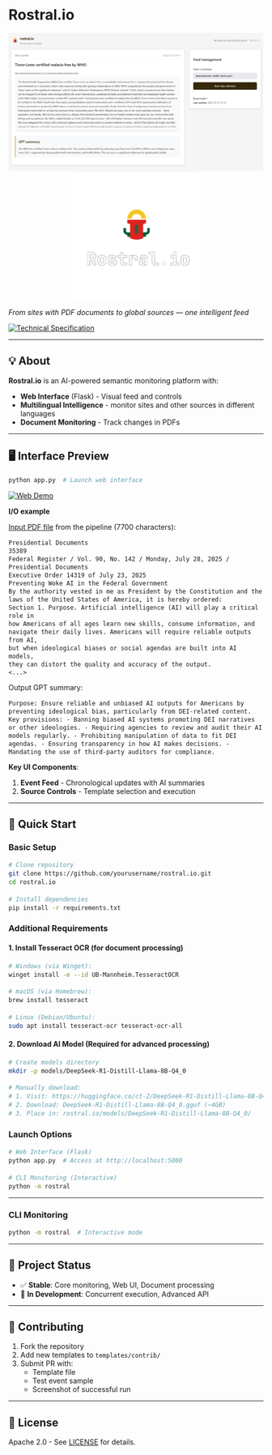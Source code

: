 # Rostral.io

<p align="center">
  <img src="assets/screenshot-main.png" width="800" alt="Rostral Web Interface Screenshot">
  <br>
  <img src="assets/readme_logo_nobg.png" width="250" alt="Rostral Logo">
</p>

_From sites with PDF documents to global sources — one intelligent feed_

[![Technical Specification](https://img.shields.io/badge/SPEC-TECHNICAL_SPEC.md-blue?style=flat-square)](https://github.com/alfablend/rostral.io/blob/main/docs/TECHNICAL_SPEC.md)

---

## 💡 About

**Rostral.io** is an AI-powered semantic monitoring platform with:

- **Web Interface** (Flask) - Visual feed and controls
- **Multilingual Intelligence** - monitor sites and other sources in different languages
- **Document Monitoring** - Track changes in PDFs

---

## 🖥️ Interface Preview

```bash
python app.py  # Launch web interface
```

[![Web Demo](https://img.shields.io/badge/🌐_Web_Demo-Try_Now-%23D9AB35?style=for-the-badge&logo=google-chrome&logoColor=white)](https://rostral.io/preview.html)

**I/O example**

[Input PDF file](https://www.govinfo.gov/content/pkg/FR-2025-07-28/pdf/2025-14217.pdf) from the pipeline (7700 characters):

```
Presidential Documents
35389 
Federal Register / Vol. 90, No. 142 / Monday, July 28, 2025 / Presidential Documents 
Executive Order 14319 of July 23, 2025 
Preventing Woke AI in the Federal Government 
By the authority vested in me as President by the Constitution and the 
laws of the United States of America, it is hereby ordered: 
Section 1. Purpose. Artificial intelligence (AI) will play a critical role in 
how Americans of all ages learn new skills, consume information, and 
navigate their daily lives. Americans will require reliable outputs from AI, 
but when ideological biases or social agendas are built into AI models, 
they can distort the quality and accuracy of the output. 
<...>

```

Output GPT summary:

```
Purpose: Ensure reliable and unbiased AI outputs for Americans by preventing ideological bias, particularly from DEI-related content. Key provisions: - Banning biased AI systems promoting DEI narratives or other ideologies. - Requiring agencies to review and audit their AI models regularly. - Prohibiting manipulation of data to fit DEI agendas. - Ensuring transparency in how AI makes decisions. - Mandating the use of third-party auditors for compliance. 
```


**Key UI Components**:
1. **Event Feed** - Chronological updates with AI summaries
2. **Source Controls** - Template selection and execution

---

## 🚀 Quick Start

### Basic Setup
```bash
# Clone repository
git clone https://github.com/yourusername/rostral.io.git
cd rostral.io

# Install dependencies
pip install -r requirements.txt
```

### Additional Requirements

#### 1. Install Tesseract OCR (for document processing)
```bash
# Windows (via Winget):
winget install -e --id UB-Mannheim.TesseractOCR

# macOS (via Homebrew):
brew install tesseract

# Linux (Debian/Ubuntu):
sudo apt install tesseract-ocr tesseract-ocr-all
```

#### 2. Download AI Model (Required for advanced processing)
```bash
# Create models directory
mkdir -p models/DeepSeek-R1-Distill-Llama-8B-Q4_0

# Manually download:
# 1. Visit: https://huggingface.co/ct-2/DeepSeek-R1-Distill-Llama-8B-Q4_0-GGUF
# 2. Download: DeepSeek-R1-Distill-Llama-8B-Q4_0.gguf (~4GB)
# 3. Place in: rostral.io/models/DeepSeek-R1-Distill-Llama-8B-Q4_0/
```

### Launch Options
```bash
# Web Interface (Flask)
python app.py  # Access at http://localhost:5000

# CLI Monitoring (Interactive)
python -m rostral
```
---

### CLI Monitoring
```bash
python -m rostral  # Interactive mode
```

---

## 📍 Project Status

- ✅ **Stable**: Core monitoring, Web UI, Document processing
- 🚧 **In Development**: Concurrent execution, Advanced API


---

## 🤝 Contributing

1. Fork the repository
2. Add new templates to `templates/contrib/`
3. Submit PR with:
   - Template file
   - Test event sample
   - Screenshot of successful run

---

## 📄 License

Apache 2.0 - See [LICENSE](LICENSE) for details.
